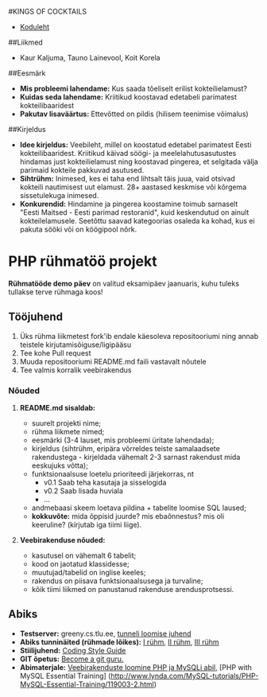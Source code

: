 #KINGS OF COCKTAILS
* [Koduleht](http://greeny.cs.tlu.ee/~kaurkal/GT_Kaur_Tauno_Koit/php-ruhmatoo-projekt/grupitoo2/home.php)

##Liikmed
* Kaur Kaljuma, Tauno Lainevool, Koit Korela

##Eesmärk 
* **Mis probleemi lahendame:** Kus saada tõeliselt erilist kokteilielamust?
* **Kuidas seda lahendame:** Kriitikud koostavad edetabeli parimatest kokteilibaaridest
* **Pakutav lisaväärtus:** Ettevõtted on pildis (hilisem teenimise võimalus)

##Kirjeldus 
* **Idee kirjeldus:** Veebileht, millel on koostatud edetabel parimatest Eesti kokteilibaaridest. Kriitikud käivad söögi- ja meelelahutusasutustes hindamas just kokteilielamust ning koostavad pingerea, et selgitada välja parimaid kokteile pakkuvad asutused.
* **Sihtrühm:** Inimesed, kes ei taha end lihtsalt täis juua, vaid otsivad kokteili nautimisest uut elamust. 28+ aastased keskmise või kõrgema sissetulekuga inimesed.
* **Konkurendid:** Hindamine ja pingerea koostamine toimub sarnaselt "Eesti Maitsed - Eesti parimad restoranid", kuid keskendutud on ainult kokteilelamusele. Seetõttu saavad kategoorias osaleda ka kohad, kus ei pakuta sööki või on köögipool nõrk.



# PHP rühmatöö projekt
**Rühmatööde demo päev** on valitud eksamipäev jaanuaris, kuhu tuleks tullakse terve rühmaga koos!

## Tööjuhend
1. Üks rühma liikmetest fork'ib endale käesoleva repositooriumi ning annab teistele kirjutamisõiguse/ligipääsu
1. Tee kohe Pull request
1. Muuda repositooriumi README.md faili vastavalt nõutele
1. Tee valmis korralik veebirakendus

### Nõuded

1. **README.md sisaldab:**
    * suurelt projekti nime;
    * rühma liikmete nimed;
    * eesmärki (3-4 lauset, mis probleemi üritate lahendada);
    * kirjeldus (sihtrühm, eripära võrreldes teiste samalaadsete rakendustega - kirjeldada vähemalt 2-3 sarnast rakendust mida eeskujuks võtta);
    * funktsionaalsuse loetelu prioriteedi järjekorras, nt
        * v0.1 Saab teha kasutaja ja sisselogida
        * v0.2 Saab lisada huviala
        * ...
    * andmebaasi skeem loetava pildina + tabelite loomise SQL laused;
    * **kokkuvõte:** mida õppisid juurde? mis ebaõnnestus? mis oli keeruline? (kirjutab iga tiimi liige).


2. **Veebirakenduse nõuded:**
    * kasutusel on vähemalt 6 tabelit;
    * kood on jaotatud klassidesse;
    * muutujad/tabelid on inglise keeles;
    * rakendus on piisava funktsionaalsusega ja turvaline;
    * kõik tiimi liikmed on panustanud rakenduse arendusprotsessi.

## Abiks
* **Testserver:** greeny.cs.tlu.ee, [tunneli loomise juhend](http://minitorn.tlu.ee/~jaagup/kool/java/kursused/09/veebipr/naited/greenytunnel/greenytunnel.pdf)
* **Abiks tunninäited (rühmade lõikes):** [I rühm](https://github.com/veebiprogrammeerimine-2015s?utf8=%E2%9C%93&query=-I-ruhm), [II rühm](https://github.com/veebiprogrammeerimine-2015s?utf8=%E2%9C%93&query=-II-ruhm), [III rühm](https://github.com/veebiprogrammeerimine-2015s?utf8=%E2%9C%93&query=-III-ruhm)
* **Stiilijuhend:** [Coding Style Guide](http://www.php-fig.org/psr/psr-2/)
* **GIT õpetus:** [Become a git guru.](https://www.atlassian.com/git/tutorials/)
* **Abimaterjale:** [Veebirakenduste loomine PHP ja MySQLi abil](http://minitorn.tlu.ee/~jaagup/kool/java/loeng/veebipr/veebipr1.pdf), [PHP with MySQL Essential Training] (http://www.lynda.com/MySQL-tutorials/PHP-MySQL-Essential-Training/119003-2.html)

